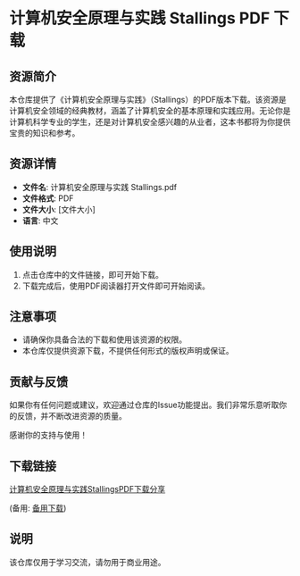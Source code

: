 # 计算机安全原理与实践 Stallings PDF 下载

## 资源简介

本仓库提供了《计算机安全原理与实践》（Stallings）的PDF版本下载。该资源是计算机安全领域的经典教材，涵盖了计算机安全的基本原理和实践应用。无论你是计算机科学专业的学生，还是对计算机安全感兴趣的从业者，这本书都将为你提供宝贵的知识和参考。

## 资源详情

- **文件名**: 计算机安全原理与实践 Stallings.pdf
- **文件格式**: PDF
- **文件大小**: [文件大小]
- **语言**: 中文

## 使用说明

1. 点击仓库中的文件链接，即可开始下载。
2. 下载完成后，使用PDF阅读器打开文件即可开始阅读。

## 注意事项

- 请确保你具备合法的下载和使用该资源的权限。
- 本仓库仅提供资源下载，不提供任何形式的版权声明或保证。

## 贡献与反馈

如果你有任何问题或建议，欢迎通过仓库的Issue功能提出。我们非常乐意听取你的反馈，并不断改进资源的质量。

感谢你的支持与使用！

## 下载链接
[计算机安全原理与实践StallingsPDF下载分享](https://pan.quark.cn/s/6fbd10fb0347) 

(备用: [备用下载](https://pan.baidu.com/s/1WJZJDwqcEVlqtcz2P_VgJg?pwd=1234))

## 说明

该仓库仅用于学习交流，请勿用于商业用途。
